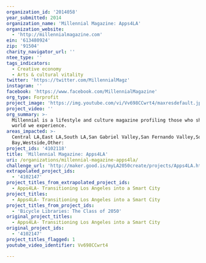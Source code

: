 ```yaml
---
organization_id: '2014058'
year_submitted: 2014
organization_name: 'Millennial Magazine: Apps4LA'
organization_website:
  - 'http://millennialmagazine.com'
ein: '613480924'
zip: '91504'
charity_navigator_url: ''
ntee_type: ''
tags_indicators:
  - Creative economy
  - Arts & cultural vitality
twitter: 'https://twitter.com/MillennialMagz'
instagram: ''
facebook: 'https://www.facebook.com/MillennialMagazine'
org_type: Forprofit
project_image: 'https://img.youtube.com/vi/Vv698CCwrt4/maxresdefault.jpg'
project_video: ''
org_summary: >-
  Millennial is a lifestyle and culture magazine profiling those who shape the
  world we experience.
areas_impacted: >-
  Central LA,East LA,South LA,San Gabriel Valley,San Fernando Valley,South
  Bay,Westside,Other:
project_ids: '4102118'
title: 'Millennial Magazine: Apps4LA'
uri: /organizations/millennial-magazine-apps4la/
challenge_url: 'http://maker.good.is/myLA2050create/projects/Apps4LA.html'
extrapolated_project_ids:
  - '4102147'
project_titles_from_extrapolated_project_ids:
  - Apps4LA- Transitioning Los Angeles into a Smart City
project_titles:
  - Apps4LA- Transitioning Los Angeles into a Smart City
project_titles_from_project_ids:
  - 'Bicycle Libraries: The Class of 2050'
original_project_titles:
  - Apps4LA- Transitioning Los Angeles into a Smart City
original_project_ids:
  - '4102147'
project_titles_flagged: 1
youtube_video_identifier: Vv698CCwrt4

---
```

